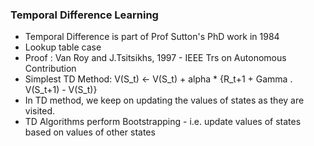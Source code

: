 
### Temporal Difference Learning

- Temporal Difference is part of Prof Sutton's PhD work in 1984
- Lookup table case
- Proof : Van Roy and J.Tsitsikhs, 1997 - IEEE Trs on Autonomous Contribution
- Simplest TD Method: V(S_t) <- V(S_t) + alpha * {R_t+1 + Gamma . V(S_t+1) - V(S_t)}
- In TD method, we keep on updating the values of states as they are visited.
- TD Algorithms perform Bootstrapping - i.e. update values of states based on values of other states
